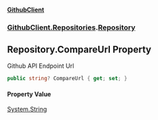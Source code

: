 #### [GithubClient](index 'index')
### [GithubClient.Repositories](GithubClient.Repositories 'GithubClient.Repositories').[Repository](GithubClient.Repositories.Repository 'GithubClient.Repositories.Repository')

## Repository.CompareUrl Property

Github API Endpoint Url

```csharp
public string? CompareUrl { get; set; }
```

#### Property Value
[System.String](https://docs.microsoft.com/en-us/dotnet/api/System.String 'System.String')
